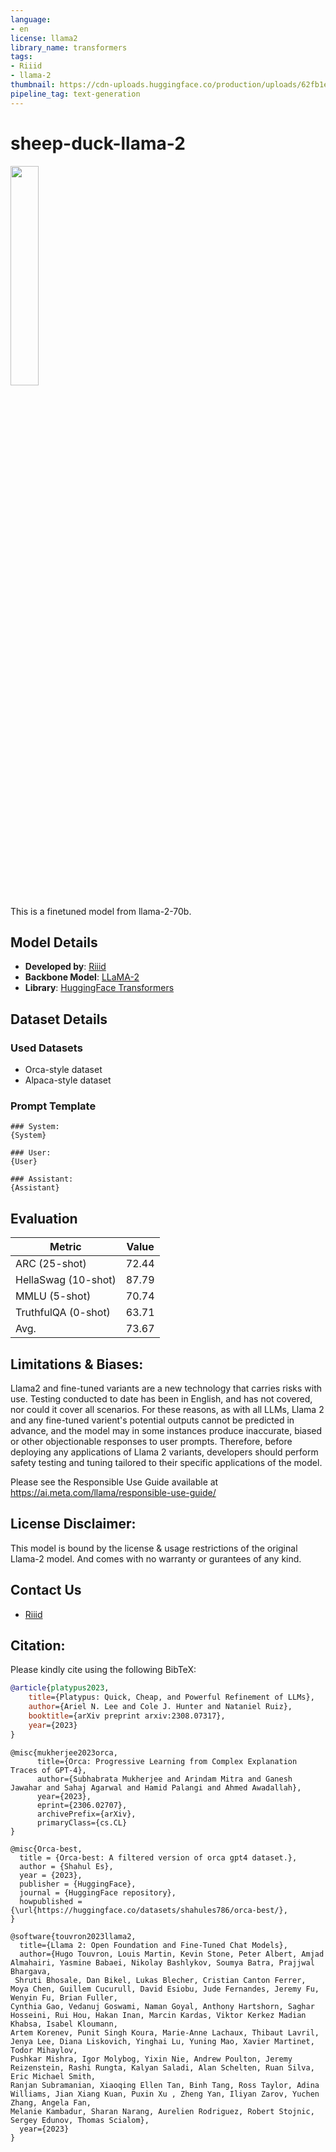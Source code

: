 ```yaml
---
language:
- en
license: llama2
library_name: transformers
tags:
- Riiid
- llama-2
thumbnail: https://cdn-uploads.huggingface.co/production/uploads/62fb1ef7e8c9c532aa7d19e4/NswB5XPkkOljeRh1xbMmR.png
pipeline_tag: text-generation
---
```


# sheep-duck-llama-2

<img src = "https://cdn-uploads.huggingface.co/production/uploads/62fb1ef7e8c9c532aa7d19e4/NswB5XPkkOljeRh1xbMmR.png" width="30%" height="30%">

This is a finetuned model from llama-2-70b.

## Model Details

* **Developed by**: [Riiid](https://riiid.com/)
* **Backbone Model**: [LLaMA-2](https://github.com/facebookresearch/llama/tree/main)
* **Library**: [HuggingFace Transformers](https://github.com/huggingface/transformers)


## Dataset Details

### Used Datasets
- Orca-style dataset
- Alpaca-style dataset

### Prompt Template
```
### System:
{System}

### User:
{User}

### Assistant:
{Assistant}
```

## Evaluation

| Metric                | Value |
|-----------------------|-------|
| ARC (25-shot)         | 72.44 |
| HellaSwag (10-shot)   | 87.79 |
| MMLU (5-shot)         | 70.74 |
| TruthfulQA (0-shot)   | 63.71 |
| Avg.                  | 73.67 |


## Limitations & Biases:

Llama2 and fine-tuned variants are a new technology that carries risks with use. Testing conducted to date has been in English, and has not covered, nor could it cover all scenarios. For these reasons, as with all LLMs, Llama 2 and any fine-tuned varient's potential outputs cannot be predicted in advance, and the model may in some instances produce inaccurate, biased or other objectionable responses to user prompts. Therefore, before deploying any applications of Llama 2 variants, developers should perform safety testing and tuning tailored to their specific applications of the model.

Please see the Responsible Use Guide available at https://ai.meta.com/llama/responsible-use-guide/

## License Disclaimer:
This model is bound by the license & usage restrictions of the original Llama-2 model. And comes with no warranty or gurantees of any kind.

## Contact Us

- [Riiid](https://riiid.com/)

## Citation:

Please kindly cite using the following BibTeX:

```bibtex
@article{platypus2023,
    title={Platypus: Quick, Cheap, and Powerful Refinement of LLMs}, 
    author={Ariel N. Lee and Cole J. Hunter and Nataniel Ruiz},
    booktitle={arXiv preprint arxiv:2308.07317},
    year={2023}
}
```

```
@misc{mukherjee2023orca,
      title={Orca: Progressive Learning from Complex Explanation Traces of GPT-4}, 
      author={Subhabrata Mukherjee and Arindam Mitra and Ganesh Jawahar and Sahaj Agarwal and Hamid Palangi and Ahmed Awadallah},
      year={2023},
      eprint={2306.02707},
      archivePrefix={arXiv},
      primaryClass={cs.CL}
}
```

```
@misc{Orca-best,
  title = {Orca-best: A filtered version of orca gpt4 dataset.},
  author = {Shahul Es},
  year = {2023},
  publisher = {HuggingFace},
  journal = {HuggingFace repository},
  howpublished = {\url{https://huggingface.co/datasets/shahules786/orca-best/},
}
```

```
@software{touvron2023llama2,
  title={Llama 2: Open Foundation and Fine-Tuned Chat Models},
  author={Hugo Touvron, Louis Martin, Kevin Stone, Peter Albert, Amjad Almahairi, Yasmine Babaei, Nikolay Bashlykov, Soumya Batra, Prajjwal Bhargava,
 Shruti Bhosale, Dan Bikel, Lukas Blecher, Cristian Canton Ferrer, Moya Chen, Guillem Cucurull, David Esiobu, Jude Fernandes, Jeremy Fu, Wenyin Fu, Brian Fuller,
Cynthia Gao, Vedanuj Goswami, Naman Goyal, Anthony Hartshorn, Saghar Hosseini, Rui Hou, Hakan Inan, Marcin Kardas, Viktor Kerkez Madian Khabsa, Isabel Kloumann,
Artem Korenev, Punit Singh Koura, Marie-Anne Lachaux, Thibaut Lavril, Jenya Lee, Diana Liskovich, Yinghai Lu, Yuning Mao, Xavier Martinet, Todor Mihaylov,
Pushkar Mishra, Igor Molybog, Yixin Nie, Andrew Poulton, Jeremy Reizenstein, Rashi Rungta, Kalyan Saladi, Alan Schelten, Ruan Silva, Eric Michael Smith,
Ranjan Subramanian, Xiaoqing Ellen Tan, Binh Tang, Ross Taylor, Adina Williams, Jian Xiang Kuan, Puxin Xu , Zheng Yan, Iliyan Zarov, Yuchen Zhang, Angela Fan,
Melanie Kambadur, Sharan Narang, Aurelien Rodriguez, Robert Stojnic, Sergey Edunov, Thomas Scialom},
  year={2023}
}
```